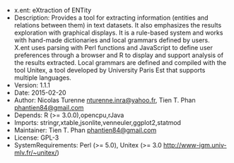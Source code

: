 - x.ent: eXtraction of ENTity
- Description: Provides a tool for extracting information (entities and relations between them) in text datasets. 
It also emphasizes the results exploration with graphical displays. It is a rule-based system and works with hand-made dictionaries and local grammars defined by users. 
X.ent uses parsing with Perl functions and JavaScript to define user preferences through a browser and R to display and support analysis of the results extracted.
Local grammars are defined and compiled with the tool Unitex, a tool developed by University Paris Est that supports multiple languages.
- Version: 1.1.1
- Date: 2015-02-20
- Author: Nicolas Turenne <nturenne.inra@yahoo.fr>, Tien T. Phan  <phantien84@gmail.com>
- Depends: R (>= 3.0.0),opencpu,rJava
- Imports: stringr,xtable,jsonlite,venneuler,ggplot2,statmod
- Maintainer: Tien T. Phan <phantien84@gmail.com>
- License: GPL-3
- SystemRequirements: Perl (>= 5.0), Unitex (>= 3.0 http://www-igm.univ-mlv.fr/~unitex/)
